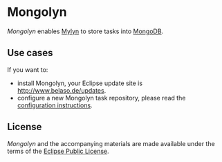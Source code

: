 Mongolyn
========

_Mongolyn_ enables [Mylyn](http://www.eclipse.org/mylyn/) to store tasks into [MongoDB](http://www.mongodb.org).


Use cases
-----------

If you want to:

- install Mongolyn, your Eclipse update site is http://www.belaso.de/updates.
- configure a new Mongolyn task repository, please read the [configuration instructions](https://github.com/belaso/mongolyn/wiki/Configuration).


License
-------

_Mongolyn_ and the accompanying materials are made available under the terms of the [Eclipse Public License](http://www.eclipse.org/legal/epl-v10.html).
